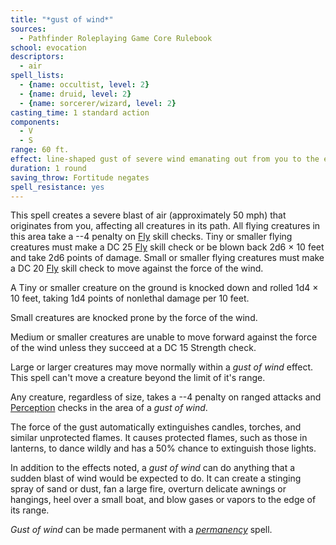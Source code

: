 ```yaml
---
title: "*gust of wind*"
sources:
  - Pathfinder Roleplaying Game Core Rulebook
school: evocation
descriptors:
  - air
spell_lists:
  - {name: occultist, level: 2}
  - {name: druid, level: 2}
  - {name: sorcerer/wizard, level: 2}
casting_time: 1 standard action
components:
  - V
  - S
range: 60 ft.
effect: line-shaped gust of severe wind emanating out from you to the extreme of the range
duration: 1 round
saving_throw: Fortitude negates
spell_resistance: yes
---
```


This spell creates a severe blast of air (approximately 50 mph) that originates from you, affecting all creatures in its path. All flying creatures in this area take a --4 penalty on [Fly](/skills/fly/) skill checks. Tiny or smaller flying creatures must make a DC 25 [Fly](/skills/fly/) skill check or be blown back 2d6 × 10 feet and take 2d6 points of damage. Small or smaller flying creatures must make a DC 20 [Fly](/skills/fly/) skill check to move against the force of the wind.

A Tiny or smaller creature on the ground is knocked down and rolled 1d4 × 10 feet, taking 1d4 points of nonlethal damage per 10 feet.

Small creatures are knocked prone by the force of the wind.

Medium or smaller creatures are unable to move forward against the force of the wind unless they succeed at a DC 15 Strength check.

Large or larger creatures may move normally within a *gust of wind* effect.
This spell can't move a creature beyond the limit of it's range.

Any creature, regardless of size, takes a --4 penalty on ranged attacks and [Perception](/skills/perception/) checks in the area of a *gust of wind*.

The force of the gust automatically extinguishes candles, torches, and similar unprotected flames. It causes protected flames, such as those in lanterns, to dance wildly and has a 50% chance to extinguish those lights.

In addition to the effects noted, a *gust of wind* can do anything that a sudden blast of wind would be expected to do. It can create a stinging spray of sand or dust, fan a large fire, overturn delicate awnings or hangings, heel over a small boat, and blow gases or vapors to the edge of its range.

*Gust of wind* can be made permanent with a [*permanency*](/spells/permanency/) spell.


